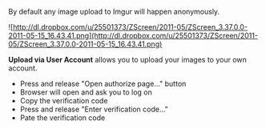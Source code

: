 By default any image upload to Imgur will happen anonymously.

![http://dl.dropbox.com/u/25501373/ZScreen/2011-05/ZScreen_3.37.0.0-2011-05-15_16.43.41.png](http://dl.dropbox.com/u/25501373/ZScreen/2011-05/ZScreen_3.37.0.0-2011-05-15_16.43.41.png)

**Upload via User Account** allows you to upload your images to your own account.

  * Press and release "Open authorize page..." button
  * Browser will open and ask you to log on
  * Copy the verification code
  * Press and release "Enter verification code..."
  * Pate the verification code